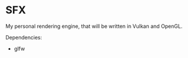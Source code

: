 # SFX

My personal rendering engine, that will be written in Vulkan and OpenGL.

Dependencies:
- glfw

